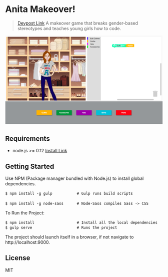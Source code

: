 # Anita Makeover!
> [Devpost Link](https://devpost.com/software/anita-makeover) A makeover game that breaks gender-based stereotypes and teaches young girls how to code.

![](screenshot.png)




## Requirements

* node.js >= 0.12 [Install Link](https://nodejs.org/en/)


## Getting Started

Use NPM (Package manager bundled with Node.js) to install global dependencies.

```
$ npm install -g gulp           # Gulp runs build scripts

$ npm install -g node-sass      # Node-Sass compiles Sass -> CSS
```

To Run the Project:
```
$ npm install                   # Install all the local dependencies
$ gulp serve                    # Runs the project
```

The project should launch itself in a browser, if not navigate to http://localhost:9000.
## License

MIT